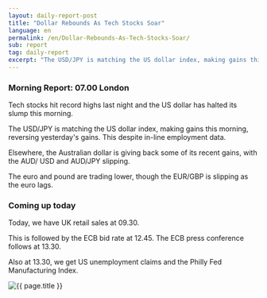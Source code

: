 ```yaml
---
layout: daily-report-post
title: "Dollar Rebounds As Tech Stocks Soar"
language: en
permalink: /en/Dollar-Rebounds-As-Tech-Stocks-Soar/
sub: report
tag: daily-report
excerpt: "The USD/JPY is matching the US dollar index, making gains this morning, reversing yesterday's gains. This despite in-line employment data ..."
---
```

### Morning Report: 07.00 London

Tech stocks hit record highs last night and the US dollar has halted its slump this morning. 

The USD/JPY is matching the US dollar index, making gains this morning, reversing yesterday's gains. This despite in-line employment data. 

Elsewhere, the Australian dollar is giving back some of its recent gains, with the AUD/ USD and AUD/JPY slipping. 

The euro and pound are trading lower, though the EUR/GBP is slipping as the euro lags. 

### Coming up today

Today, we have UK retail sales at 09.30. 

This is followed by the ECB bid rate at 12.45. The ECB press conference follows at 13.30. 

Also at 13.30, we get US unemployment claims and the Philly Fed Manufacturing Index.  


<p><img src="{{ "/assets/images/daily-report/2017-07-20_07-14-09.jpg" | relative_url }}" alt="{{ page.title }}" title="{{ page.title }}"></p>